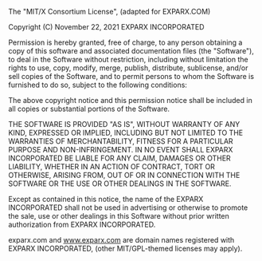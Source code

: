 
The "MIT/X Consortium License", (adapted for EXPARX.COM)

Copyright (C) November 22, 2021 EXPARX INCORPORATED

Permission is hereby  granted,  free of  charge,  to  any person 
obtaining a copy of this software and  associated  documentation 
files  (the  "Software"),  to  deal  in   the  Software  without 
restriction, including  without  limitation the rights  to  use, 
copy,  modify, merge,  publish,  distribute,  sublicense, and/or 
sell copies of the Software, and to permit persons  to  whom the 
Software  is  furnished to  do  so,  subject  to  the  following
conditions:

The above copyright notice and this permission  notice  shall be 
included in all copies or substantial portions of  the Software.

THE SOFTWARE IS PROVIDED "AS IS", WITHOUT  WARRANTY OF ANY KIND, 
EXPRESSED   OR   IMPLIED,  INCLUDING  BUT  NOT  LIMITED  TO  THE 
WARRANTIES OF  MERCHANTABILITY, FITNESS FOR A PARTICULAR PURPOSE 
AND NON-INFRINGEMENT. IN  NO  EVENT  SHALL  EXPARX  INCORPORATED
BE LIABLE FOR ANY CLAIM, DAMAGES OR OTHER LIABILITY,  WHETHER IN 
AN ACTION OF CONTRACT, TORT OR OTHERWISE, ARISING  FROM, OUT  OF 
OR IN CONNECTION WITH THE SOFTWARE OR THE USE OR  OTHER DEALINGS 
IN THE SOFTWARE.

Except as  contained  in this  notice, the  name of  the  EXPARX 
INCORPORATED shall not  be used in  advertising or otherwise  to 
promote the sale, use or other dealings in this Software without 
prior written authorization from EXPARX INCORPORATED.

exparx.com and www.exparx.com  are domain names  registered with 
EXPARX INCORPORATED, (other MIT/GPL-themed licenses may apply).
